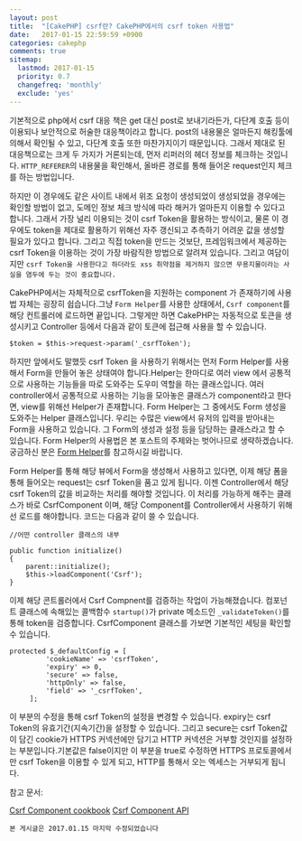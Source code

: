 ```yaml
---
layout: post
title:  "[CakePHP] csrf란? CakePHP에서의 csrf token 사용법"
date:   2017-01-15 22:59:59 +0900
categories: cakephp
comments: true
sitemap:
  lastmod: 2017-01-15
  priority: 0.7
  changefreq: 'monthly'
  exclude: 'yes'
---
```




기본적으로 php에서 csrf 대응 책은 get 대신 post로 보내기라든가, 다단계 호출 등이 이용되나 보안적으로 허술한 대응책이라고 합니다. post의 내용물은 얼마든지 해킹툴에 의해서 확인될 수 있고, 다단계 호출 또한 마찬가지이기 때문입니다.  <!--break-->  그래서 제대로 된 대응책으로는 크게 두 가지가 거론되는데, 먼저 리퍼러의 헤더 정보를 체크하는 것입니다. `HTTP_REFERER`의 내용물을 확인해서, 올바른 경로를 통해 들어온 request인지 체크를 하는 방법입니다.

하지만 이 경우에도 같은 사이트 내에서 위조 요청이 생성되었이 생성되었을 경우에는 확인할 방법이 없고, 도메인 정보 체크 방식에 따라 해커가 얼마든지 이용할 수 있다고 합니다. 그래서 가장 널리 이용되는 것이 csrf Token을 활용하는 방식이고, 물론 이 경우에도 token을 제대로 활용하기 위해선 자주 갱신되고 추측하기 어려운 값을 생성할 필요가 있다고 합니다. 그리고 직접 token을 만드는 것보단, 프레임워크에서 제공하는 csrf Token을 이용하는 것이 가장 바람직한 방법으로 알려져 있습니다. 그리고 여담이지만 `csrf Token을 사용한다고 하더라도 xss 취약점을 제거하지 않으면 무용지물이라는 사실을 염두에 두는 것이 중요합니다.`


CakePHP에서는 자체적으로 csrfToken을 지원하는 component 가 존재하기에 사용법 자체는 굉장히 쉽습니다.그냥 `Form Helper`를 사용한 상태에서, `Csrf component`를 해당 컨트롤러에 로드하면 끝입니다. 그렇게만 하면 CakePHP는 자동적으로 토큰을 생성시키고 Controller 등에서 다음과 같이 토큰에 접근해 사용을 할 수 있습니다.


```
$token = $this->request->param('_csrfToken');
```


하지만 앞에서도 말했듯 csrf Token 을 사용하기 위해서는 먼저 Form Helper를 사용해서 Form을 만들어 놓은 상태여야 합니다.Helper는 한마디로 여러 view 에서 공통적으로 사용하는 기능들을 따로 도와주는 도우미 역할을 하는 클래스입니다. 여러 controller에서 공통적으로 사용하는 기능을 모아놓은 클래스가 component라고 한다면, view를 위해선 Helper가 존재합니다. Form Helper는 그 중에서도 Form 생성을 도와주는 Helper 클래스입니다. 우리는 수많은 view에서 유저의 입력을 받아내는 Form을 사용하고 있습니다. 그 Form의 생성과 설정 등을 담당하는 클래스라고 할 수 있습니다. Form Helper의 사용법은 본 포스트의 주제와는 벗어나므로 생략하겠습니다. 궁금하신 분은 [Form Helper][formhelper]를 참고하시길 바랍니다.

Form Helper를 통해 해당 뷰에서 Form을 생성해서 사용하고 있다면, 이제 해당 폼을 통해 들어오는 request는 csrf Token을 품고 있게 됩니다. 이젠 Controller에서 해당 csrf Token의 값을 비교하는 처리를 해야할 것입니다. 이 처리를 가능하게 해주는 클래스가 바로 CsrfComponent 이며, 해당 Component를 Controller에서 사용하기 위해선 로드를 해야합니다. 코드는 다음과 같이 쓸 수 있습니다.


```
//어떤 controller 클래스의 내부

public function initialize()
{
    parent::initialize();
    $this->loadComponent('Csrf');
}
```

이제 해당 콘트롤러에서 Csrf Compnent를 검증하는 작업이 가능해졌습니다. 컴포넌트 클래스에 속해있는 콜백함수 `startup()`가 private 메소드인 `_validateToken()`를 통해 token을 검증합니다. CsrfComponent 클래스를 가보면 기본적인 세팅을 확인할 수 있습니다.


```
protected $_defaultConfig = [
         'cookieName' => 'csrfToken',
         'expiry' => 0,
         'secure' => false,
         'httpOnly' => false,
         'field' => '_csrfToken',
     ];
```

이 부분의 수정을 통해 csrf Token의 설정을 변경할 수 있습니다. expiry는  csrf Token의 유효기간(지속기간)을 설정할 수 있습니다. 그리고 secure는 csrf Token값이 담긴 cookie가 HTTPS 커넥션에만 담기고 HTTP 커넥션은 거부할 것인지를 설정하는 부분입니다.기본값은 false이지만 이 부분을 true로 수정하면 HTTPS 프로토콜에서만 csrf Token을 이용할 수 있게 되고, HTTP를 통해서 오는 엑세스는 거부되게 됩니다.



참고 문서:

[Csrf Component cookbook][csrfcomponent1]
[Csrf Component API][csrfcomponent2]


`본 게시글은 2017.01.15 마지막 수정되었습니다`


[csrfcomponent1]: https://book.cakephp.org/3.0/en/controllers/components/csrf.html
[csrfcomponent2]: https://api.cakephp.org/3.3/class-Cake.Controller.Component.CsrfComponent.html
[formhelper]: https://book.cakephp.org/3.0/en/views/helpers/form.html
